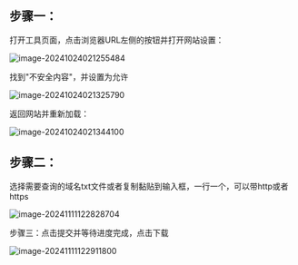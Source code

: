 ## 步骤一：

打开工具页面，点击浏览器URL左侧的按钮并打开网站设置：

![image-20241024021255484](https://oss.bdziyi.com/biji/202410240212602.png)

找到"不安全内容"，并设置为允许

![image-20241024021325790](https://oss.bdziyi.com/biji/202410240213838.png)

返回网站并重新加载：

![image-20241024021344100](https://oss.bdziyi.com/biji/202410240213137.png)

## 步骤二：

选择需要查询的域名txt文件或者复制黏贴到输入框，一行一个，可以带http或者https

![image-20241111122828704](https://oss.bdziyi.com/biji/202411111228750.png)

步骤三：点击提交并等待进度完成，点击下载

![image-20241111122911800](https://oss.bdziyi.com/biji/202411111229835.png)
